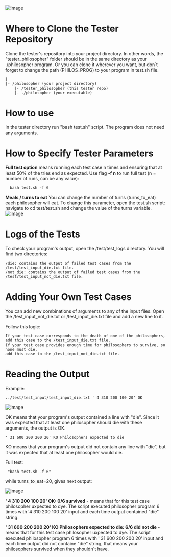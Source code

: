 ![image](https://github.com/upwelling-twll/tester_philosophers/assets/92473270/2a34ad11-4b1c-490b-b869-53dc29cc914f)
# Where to Clone the Tester Repository

Clone the tester's repository into your project directory. In other words, the "tester_philosopher" folder should be in the same directory as your ./philosopher program. Or you can clone it wherever you want, but don`t forget to change the path (PHILOS_PROG) to your program in test.sh file.
    
    |
    |- /philosopher (your project directory) 
        |- /tester_philosopher (this tester repo) 
        |- ./philosopher (your executable)


# How to use 

In the tester directory run "bash test.sh" script. The program does not need any arguments.

# How to Specify Tester Parameters
**Full test option** means running each test case n times and ensuring that at least 50% of the tries end as expected.
Use flag **-f n** to run full test (n = number of runs, can be any value):
      
      bash test.sh -f 6

**Meals / turns to eat** You can change the number of turns (turns_to_eat) each philosopher will eat. To change this parameter, open the test.sh script: navigate to cd test/test.sh and change the value of the turns variable.
![image](https://github.com/upwelling-twll/test_philosophers/assets/92473270/2f1867f3-f972-4ab4-90d7-8041e6bbea34)

# Logs of the Tests

To check your program's output, open the /test/test_logs directory. You will find two directories:
        
    /die: contains the output of failed test cases from the /test/test_input_die.txt file.
    /not_die: contains the output of failed test cases from the /test/test_input_not_die.txt file.

# Adding Your Own Test Cases

You can add new combinations of arguments to any of the input files. Open the /test_input_not_die.txt or /test_input_die.txt file and add a new line to it.

Follow this logic:

    If your test case corresponds to the death of one of the philosophers,
    add this case to the /test_input_die.txt file.
    If your test case provides enough time for philosophers to survive, so none must die,
    add this case to the /test_input_not_die.txt file.

# Reading the Output

Example:

    ../test/test_input/test_input_die.txt ' 4 310 200 100 20' OK

![image](https://github.com/upwelling-twll/tester_philosophers/assets/92473270/dd1f53f0-8dae-4294-940e-74def2bb34c8)

 OK means that your program's output contained a line with "die". Since it was expected that at least one philosopher should die with these arguments, the output is OK.

    ' 31 600 200 200 20' KO Philosophers expected to die

KO means that your program's output did not contain any line with "die", but it was expected that at least one philosopher would die.

Full test:

     "bash test.sh -f 6" 
while turns_to_eat=20, gives next output:

![image](https://github.com/upwelling-twll/tester_philosophers/assets/92473270/24ce304b-9a07-4939-a309-fd0caaf932bd)

**' 4 310 200 100 20' OK: 0/6 survived** - means that for this test case philosopher uxpected to dye. The script executed philosopher program 6 times with '4 310 200 100 20' input and each time output contained "die" string.

**' 31 600 200 200 20' KO Philosophers expected to die: 6/6 did not die** - means that for this test case philosopher uxpected to dye. The script executed philosopher program 6 times with ' 31 600 200 200 20' input and each time output did not containe "die" string, that means your philosophers survived when they shouldn`t have.


